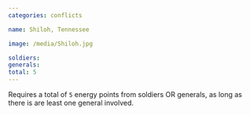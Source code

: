 ```yaml
---
categories: conflicts

name: Shiloh, Tennessee

image: /media/Shiloh.jpg

soldiers:
generals:
total: 5
---
```


Requires a total of ```5``` energy points from soldiers OR generals, as long as there is are least one general involved.